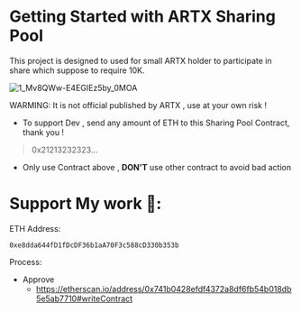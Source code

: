 # Getting Started with ARTX Sharing Pool

  This project is designed to used for small ARTX holder to participate in share which suppose to require 10K.
  
  
 ![1_Mv8QWw-E4EGIEz5by_0MOA](https://user-images.githubusercontent.com/38970774/113503531-19adfb00-9565-11eb-87dd-9e09839d28e5.png)
 
 
 
 WARMING: It is not official published by ARTX , use at your own risk !



* To support Dev , send any amount of ETH to this Sharing Pool Contract, thank you !
> 0x21213232323...

* Only use  Contract above , **DON'T** use other contract to avoid bad action 



# Support My work 🦄:

    
  ETH Address:
 
    0xe8dda644fD1fDcDF36b1aA70F3c588cD330b353b


Process:
* Approve 
  - https://etherscan.io/address/0x741b0428efdf4372a8df6fb54b018db5e5ab7710#writeContract
